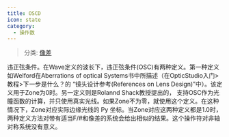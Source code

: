 ```yaml
---
title: OSCD
icon: state
category:
  - 操作数
---
```


> 分类: [像差](/hb/operands/131/885/  "Zemax 操作数 像差")

违正弦条件。在Wave定义的波长下，违正弦条件(OSC)有两种定义。第一种定义如Welford在Aberrations of optical Systems书中所描述（在OpticStudio入门>教程>下一步是什么？的 “镜头设计参考(References on Lens Design)”中）。该定义用于Zone为0时。另一定义则是Rolannd Shack教授提出的， 支持OSC作为光瞳函数的计算，并只使用真实光线。如果Zone不为零，就使用这个定义。在这种情况下，Zone对应实际边缘光线的 Py 坐标。当Zone对应这两种定义都是1.0时，两种定义方法对带有适当F/#和像差的系统会给出相似的结果。这个操作符对非轴对称系统没有意义。